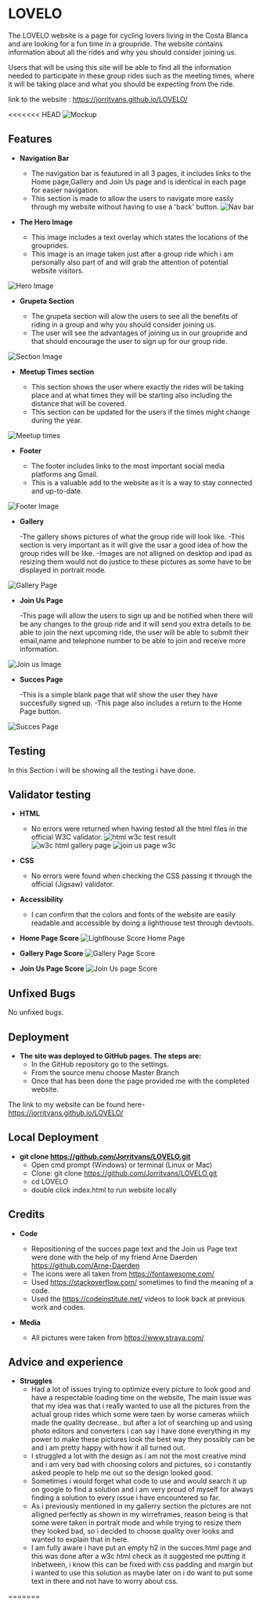 # LOVELO

The LOVELO website is a page for cycling lovers living in the Costa Blanca and are looking for a fun time in a groupride.
The website contains information about all the rides and why you should consider joining us.

Users that will be using this site will be able to find all the information needed to participate in these group rides such as the meeting times, where it will be taking place and what you should be expecting from the ride.

link to the website : https://jorritvans.github.io/LOVELO/

<<<<<<< HEAD
![Mockup](https://github.com/Jorritvans/LOVELO/assets/146831899/4711963c-0ccc-45ed-b9ab-cb6a08b1500a)

## Features

- __Navigation Bar__

  - The navigation bar is feautured in all 3 pages, it includes links to the Home page,Gallery and Join Us page and is identical in each page for easier navigation.
  - This section is made to allow the users to navigate more easily through my website without having to use a 'back' button.
![Nav bar](https://github.com/Jorritvans/LOVELO/assets/146831899/f5c5c403-bb2d-4b2b-b224-94ad64dd7d7e)

- __The Hero Image__

  - This image includes a text overlay which states the locations of the grouprides.
  - This image is an image taken just after a group ride which i am personally also part of and will grab the attention of potential website visitors.

![Hero Image](https://github.com/Jorritvans/LOVELO/assets/146831899/77b09a91-ffcf-4277-adea-f101db81ae32)

- __Grupeta Section__

  - The grupeta section will alow the users to see all the benefits of riding in a group and why you should consider joining us.
  - The user will see the advantages of joining us in our groupride and that should encourage the user to sign up for our group ride.

![Section Image](https://github.com/Jorritvans/LOVELO/assets/146831899/9fc1517c-81ee-4a26-8821-16e7f1fc9077)

- __Meetup Times section__

  - This section shows the user where exactly the rides will be taking place and at what times they will be starting also including the distance that will be covered.
  - This section can be updated for the users if the times might change during the year.

![Meetup times](https://github.com/Jorritvans/LOVELO/assets/146831899/598dbce7-984b-4a6e-9070-0eb6193a06a3)

- __Footer__

  - The footer includes links to the most important social media platforms ang Gmail.
  - This is a valuable add to the website as it is a way to stay connected and up-to-date.
 
![Footer Image](https://github.com/Jorritvans/LOVELO/assets/146831899/45939fc1-8dd8-4d02-93bb-01e41fb7aaee)

- __Gallery__

  -The gallery shows pictures of what the group ride will look like.
  -This section is very important as it will give the usar a good idea of how the group rides will be like.
  -Images are not alligned on desktop and ipad as resizing them would not do justice to these pictures as some have to be displayed in portrait mode.

![Gallery Page](https://github.com/Jorritvans/LOVELO/assets/146831899/dc3cfbe4-ee67-4564-9fb1-b1cbf131375a)

- __Join Us Page__

  -This page will allow the users to sign up and be notified when there will be any changes to the group ride and it will send you extra details to be able to join the next upcoming ride, the user will be able to submit their email,name and telephone number to be able to join and receive more information.

![Join us Image](https://github.com/Jorritvans/LOVELO/assets/146831899/3f99cab4-04e6-46ef-ae94-3cb84419a321)

- __Succes Page__

  -This is a simple blank page that will show the user they have succesfully signed up.
  -This page also includes a return to the Home Page button.

![Succes Page](https://github.com/Jorritvans/LOVELO/assets/146831899/0a84fc4c-44b5-446c-92d4-8d5d827c5b89)


## Testing 

In this Section i will be showing all the testing i have done.

## Validator testing

- __HTML__
  - No errors were returned when having tested all the html files in the official W3C validator.
![html w3c test result](https://github.com/Jorritvans/LOVELO/assets/146831899/3f80e1be-53c5-4af2-a84c-38c741efc383)
![w3c html gallery page](https://github.com/Jorritvans/LOVELO/assets/146831899/eb114cc1-02e9-4d4a-a551-cf8cf39dff49)
![join us page w3c](https://github.com/Jorritvans/LOVELO/assets/146831899/d3a851c2-41ef-47e0-bbba-dd62d67f63ac)




- __CSS__
  - No errors were found when checking the CSS passing it through the official (Jigsaw) validator.

- __Accessibility__
  - I can confirm that the colors and fonts of the website are easily readable and accessible by doing a lighthouse test through devtools.

- __Home Page Score__
![Lighthouse Score Home Page](https://github.com/Jorritvans/LOVELO/assets/146831899/aadbfe25-92cf-49e2-9a6a-864f84c642f0)

- __Gallery Page Score__
![Gallery Page Score](https://github.com/Jorritvans/LOVELO/assets/146831899/287bdf70-f85e-4fdc-aff3-62f0ebc20107)

- __Join Us Page Score__
![Join Us page Score](https://github.com/Jorritvans/LOVELO/assets/146831899/a12c73e1-3f9d-4be8-b5da-b3848348155c)

## Unfixed Bugs

No unfixed bugs.

## Deployment 

- __The site was deployed to GitHub pages. The steps are:__
  - In the GitHub repository go to the settings.
  - From the source menu choose Master Branch
  - Once that has been done the page provided me with the completed website.

 The link to my website can be found here- https://jorritvans.github.io/LOVELO/

 ## Local Deployment 
 - __git clone https://github.com/Jorritvans/LOVELO.git__
   - Open cmd prompt (Windows) or terminal (Linux or Mac)
   - Clone: git clone https://github.com/Jorritvans/LOVELO.git
   - cd LOVELO
   - double click index.html to run website locally

## Credits

- __Code__
  - Repositioning of the succes page text and the Join us Page text were done with the help of my friend Arne Daerden https://github.com/Arne-Daerden
  - The icons were all taken from https://fontawesome.com/
  - Used https://stackoverflow.com/ sometimes to find the meaning of a code.
  - Used the https://codeinstitute.net/ videos to look back at previous work and codes.

- __Media__
  - All pictures were taken from https://www.strava.com/

## Advice and experience

- __Struggles__
  - Had a lot of issues trying to optimize every picture to look good and have a respectable loading time on the website, The main issue was that my idea was that i really wanted to use all the pictures from the actual group rides which some were taen by worse cameras whiich made the quality decrease..
    but after a lot of searching up and using photo editors and converters i can say i have done everything in my power to make these pictures look the best way they possibly can be and i am pretty happy with how it all turned out.
  - I struggled a lot with the design as i am not the most creative mind and i am very bad with choosing colors and pictures, so i constantly asked people to help me out so the design looked good.
  - Sometimes i would forget what code to use and would search it up on google to find a solution and i am very proud of myself for always finding a solution to every issue i have encountered so far.
  - As i previously mentioned in my gallerry section the pictures are not alligned perfectly as shown in my wirreframes, reason being is that some were taken in portrait mode and while trying to resize them they looked bad, so i decided to choose quality over looks and wanted to explain that in here.
  - I am fully aware i have put an empty h2 in the succes.html page and this was done after a w3c html check as it suggested me putting it inbetween, i know this can be fixed with css padding and margin but i wanted to use this solution as maybe later on i do want to put some text in there and not have to worry about css.

  



=======

